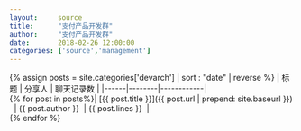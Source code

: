 ```yaml
---
layout: 	source
title: 		"支付产品开发群"
author: 	"支付产品开发群"
date:       2018-02-26 12:00:00 
categories:	['source','management']
---
```


{% assign posts = site.categories['devarch'] | sort : "date" | reverse %}
| 标题 | 分享人 | 聊天记录数 | 
|------|--------|------------|  
{% for post in posts%}| [{{ post.title }}]({{ post.url | prepend: site.baseurl }}) &nbsp;&nbsp;| {{ post.author }} &nbsp;| {{ post.lines }} &nbsp;|  
{% endfor %}
